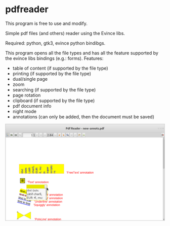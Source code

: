 # pdfreader

This program is free to use and modify.

Simple pdf files (and others) reader using the Evince libs.

Required: python, gtk3, evince python bindibgs.

This program opens all the file types and has all the feature supported by the evince libs bindings (e.g.: forms).
Features:
- table of content (if supported by the file type)
- printing (if supported by the file type)
- dual/single page
- zoom
- searching (if supported by the file type)
- page rotation
- clipboard (if supported by the file type)
- pdf document info
- night mode
- annotations (can only be added, then the document must be saved)


![My image](https://github.com/frank038/pdfreader/blob/master/image.png)
